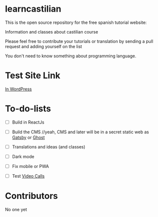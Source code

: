 learncastilian
=====================

This is the open source repository for the free spanish tutorial website:


Information and classes about castilian course

Please feel free to contribute your tutorials or translation by sending a pull request and adding yourself on the list

You don't need to know something about programming language.


Test Site Link
=====
[In WordPress](http://www.worldmeter.site/)


To-do-lists
=====

- [ ] Build in ReactJs
- [ ] Build the CMS //yeah, CMS and later will be in a secret static web as [Gatsby](https://github.com/gatsbyjs/gatsby) or [Ghost](https://github.com/TryGhost/Ghost)
- [ ] Translations and ideas (and classes)
- [ ] Dark mode
- [ ] Fix mobile or PWA
- [ ] Test [Video Calls](https://jitsi.org/)


Contributors
============
No one yet
